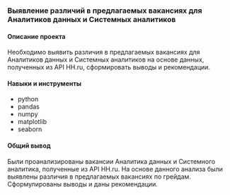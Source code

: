 ### Выявление различий в предлагаемых вакансиях для Аналитиков данных и Системных аналитиков

#### Описание проекта

Необходимо выявить различия в предлагаемых вакансиях для Аналитиков данных и Системных аналитиков на основе данных, полученных из API HH.ru, сформировать выводы и рекомендации.

#### Навыки и инструменты

* python
* pandas
* numpy
* matplotlib
* seaborn

#### Общий вывод

Были проанализированы вакансии Аналитика данных и Системного аналитика, полученные из API HH.ru. На основе данного анализа были выявлены различия в предлагаемых вакансиях по грейдам. Сформулированы выводы и даны рекомендации.
